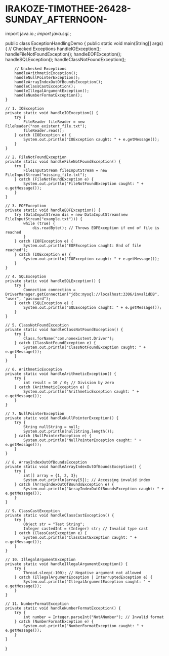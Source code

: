# IRAKOZE-TIMOTHEE-26428-SUNDAY_AFTERNOON-

import java.io.*;
import java.sql.*;

public class ExceptionHandlingDemo {
    public static void main(String[] args) {
        // Checked Exceptions
        handleIOException();
        handleFileNotFoundException();
        handleEOFException();
        handleSQLException();
        handleClassNotFoundException();

        // Unchecked Exceptions
        handleArithmeticException();
        handleNullPointerException();
        handleArrayIndexOutOfBoundsException();
        handleClassCastException();
        handleIllegalArgumentException();
        handleNumberFormatException();
    }

    // 1. IOException
    private static void handleIOException() {
        try {
            FileReader fileReader = new FileReader("non_existent_file.txt");
            fileReader.read();
        } catch (IOException e) {
            System.out.println("IOException caught: " + e.getMessage());
        }
    }

    // 2. FileNotFoundException
    private static void handleFileNotFoundException() {
        try {
            FileInputStream fileInputStream = new FileInputStream("missing_file.txt");
        } catch (FileNotFoundException e) {
            System.out.println("FileNotFoundException caught: " + e.getMessage());
        }
    }

    // 3. EOFException
    private static void handleEOFException() {
        try (DataInputStream dis = new DataInputStream(new FileInputStream("example.txt"))) {
            while (true) {
                dis.readByte(); // Throws EOFException if end of file is reached
            }
        } catch (EOFException e) {
            System.out.println("EOFException caught: End of file reached");
        } catch (IOException e) {
            System.out.println("IOException caught: " + e.getMessage());
        }
    }

    // 4. SQLException
    private static void handleSQLException() {
        try {
            Connection connection = DriverManager.getConnection("jdbc:mysql://localhost:3306/invalidDB", "user", "password");
        } catch (SQLException e) {
            System.out.println("SQLException caught: " + e.getMessage());
        }
    }

    // 5. ClassNotFoundException
    private static void handleClassNotFoundException() {
        try {
            Class.forName("com.nonexistent.Driver");
        } catch (ClassNotFoundException e) {
            System.out.println("ClassNotFoundException caught: " + e.getMessage());
        }
    }

    // 6. ArithmeticException
    private static void handleArithmeticException() {
        try {
            int result = 10 / 0; // Division by zero
        } catch (ArithmeticException e) {
            System.out.println("ArithmeticException caught: " + e.getMessage());
        }
    }

    // 7. NullPointerException
    private static void handleNullPointerException() {
        try {
            String nullString = null;
            System.out.println(nullString.length());
        } catch (NullPointerException e) {
            System.out.println("NullPointerException caught: " + e.getMessage());
        }
    }

    // 8. ArrayIndexOutOfBoundsException
    private static void handleArrayIndexOutOfBoundsException() {
        try {
            int[] array = {1, 2, 3};
            System.out.println(array[5]); // Accessing invalid index
        } catch (ArrayIndexOutOfBoundsException e) {
            System.out.println("ArrayIndexOutOfBoundsException caught: " + e.getMessage());
        }
    }

    // 9. ClassCastException
    private static void handleClassCastException() {
        try {
            Object str = "Test String";
            Integer castedInt = (Integer) str; // Invalid type cast
        } catch (ClassCastException e) {
            System.out.println("ClassCastException caught: " + e.getMessage());
        }
    }

    // 10. IllegalArgumentException
    private static void handleIllegalArgumentException() {
        try {
            Thread.sleep(-100); // Negative argument not allowed
        } catch (IllegalArgumentException | InterruptedException e) {
            System.out.println("IllegalArgumentException caught: " + e.getMessage());
        }
    }

    // 11. NumberFormatException
    private static void handleNumberFormatException() {
        try {
            int number = Integer.parseInt("NotANumber"); // Invalid format
        } catch (NumberFormatException e) {
            System.out.println("NumberFormatException caught: " + e.getMessage());
        }
    }
}
